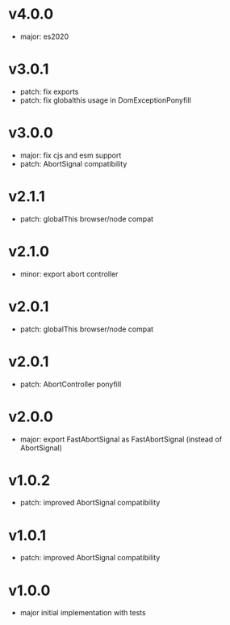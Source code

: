# v4.0.0

- major: es2020

# v3.0.1

- patch: fix exports
- patch: fix globalthis usage in DomExceptionPonyfill

# v3.0.0

- major: fix cjs and esm support
- patch: AbortSignal compatibility

# v2.1.1

- patch: globalThis browser/node compat

# v2.1.0

- minor: export abort controller

# v2.0.1

- patch: globalThis browser/node compat

# v2.0.1

- patch: AbortController ponyfill

# v2.0.0

- major: export FastAbortSignal as FastAbortSignal (instead of AbortSignal)

# v1.0.2

- patch: improved AbortSignal compatibility

# v1.0.1

- patch: improved AbortSignal compatibility

# v1.0.0

- major initial implementation with tests
